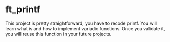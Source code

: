 # ft_printf
 This project is pretty straightforward, you have to recode printf. You will learn what is and how to implement variadic functions. Once you validate it, you will reuse this function in your future projects.
